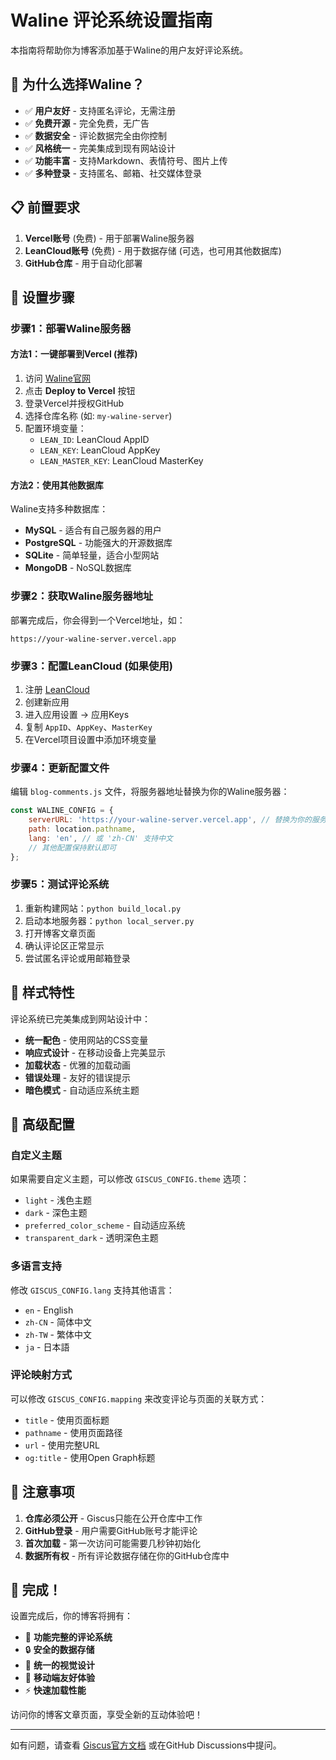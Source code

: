 # Waline 评论系统设置指南

本指南将帮助你为博客添加基于Waline的用户友好评论系统。

## 🎯 为什么选择Waline？

- ✅ **用户友好** - 支持匿名评论，无需注册
- ✅ **免费开源** - 完全免费，无广告
- ✅ **数据安全** - 评论数据完全由你控制
- ✅ **风格统一** - 完美集成到现有网站设计
- ✅ **功能丰富** - 支持Markdown、表情符号、图片上传
- ✅ **多种登录** - 支持匿名、邮箱、社交媒体登录

## 📋 前置要求

1. **Vercel账号** (免费) - 用于部署Waline服务器
2. **LeanCloud账号** (免费) - 用于数据存储 (可选，也可用其他数据库)
3. **GitHub仓库** - 用于自动化部署

## 🚀 设置步骤

### 步骤1：部署Waline服务器

#### 方法1：一键部署到Vercel (推荐)

1. 访问 [Waline官网](https://waline.js.org/guide/get-started.html)
2. 点击 **Deploy to Vercel** 按钮
3. 登录Vercel并授权GitHub
4. 选择仓库名称 (如: `my-waline-server`)
5. 配置环境变量：
   - `LEAN_ID`: LeanCloud AppID
   - `LEAN_KEY`: LeanCloud AppKey  
   - `LEAN_MASTER_KEY`: LeanCloud MasterKey

#### 方法2：使用其他数据库

Waline支持多种数据库：
- **MySQL** - 适合有自己服务器的用户
- **PostgreSQL** - 功能强大的开源数据库
- **SQLite** - 简单轻量，适合小型网站
- **MongoDB** - NoSQL数据库

### 步骤2：获取Waline服务器地址

部署完成后，你会得到一个Vercel地址，如：
```
https://your-waline-server.vercel.app
```

### 步骤3：配置LeanCloud (如果使用)

1. 注册 [LeanCloud](https://console.leancloud.app/)
2. 创建新应用
3. 进入应用设置 → 应用Keys
4. 复制 `AppID`、`AppKey`、`MasterKey`
5. 在Vercel项目设置中添加环境变量

### 步骤4：更新配置文件

编辑 `blog-comments.js` 文件，将服务器地址替换为你的Waline服务器：

```javascript
const WALINE_CONFIG = {
    serverURL: 'https://your-waline-server.vercel.app', // 替换为你的服务器地址
    path: location.pathname,
    lang: 'en', // 或 'zh-CN' 支持中文
    // 其他配置保持默认即可
};
```

### 步骤5：测试评论系统

1. 重新构建网站：`python build_local.py`
2. 启动本地服务器：`python local_server.py`
3. 打开博客文章页面
4. 确认评论区正常显示
5. 尝试匿名评论或用邮箱登录

## 🎨 样式特性

评论系统已完美集成到网站设计中：

- **统一配色** - 使用网站的CSS变量
- **响应式设计** - 在移动设备上完美显示
- **加载状态** - 优雅的加载动画
- **错误处理** - 友好的错误提示
- **暗色模式** - 自动适应系统主题

## 🔧 高级配置

### 自定义主题

如果需要自定义主题，可以修改 `GISCUS_CONFIG.theme` 选项：

- `light` - 浅色主题
- `dark` - 深色主题  
- `preferred_color_scheme` - 自动适应系统
- `transparent_dark` - 透明深色主题

### 多语言支持

修改 `GISCUS_CONFIG.lang` 支持其他语言：

- `en` - English
- `zh-CN` - 简体中文
- `zh-TW` - 繁体中文
- `ja` - 日本語

### 评论映射方式

可以修改 `GISCUS_CONFIG.mapping` 来改变评论与页面的关联方式：

- `title` - 使用页面标题
- `pathname` - 使用页面路径
- `url` - 使用完整URL
- `og:title` - 使用Open Graph标题

## 🚨 注意事项

1. **仓库必须公开** - Giscus只能在公开仓库中工作
2. **GitHub登录** - 用户需要GitHub账号才能评论
3. **首次加载** - 第一次访问可能需要几秒钟初始化
4. **数据所有权** - 所有评论数据存储在你的GitHub仓库中

## 🎉 完成！

设置完成后，你的博客将拥有：

- 💬 **功能完整的评论系统**
- 🔒 **安全的数据存储**
- 🎨 **统一的视觉设计**
- 📱 **移动端友好体验**
- ⚡ **快速加载性能**

访问你的博客文章页面，享受全新的互动体验吧！

---

如有问题，请查看 [Giscus官方文档](https://giscus.app) 或在GitHub Discussions中提问。 